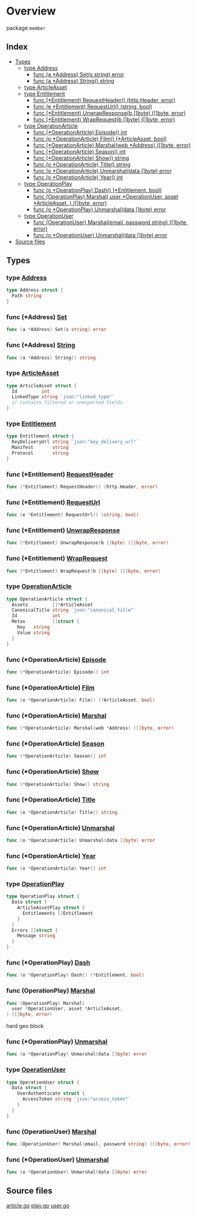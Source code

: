 # Overview

package `member`

## Index

- [Types](#types)
  - [type Address](#type-address)
    - [func (a \*Address) Set(s string) error](#func-address-set)
    - [func (a \*Address) String() string](#func-address-string)
  - [type ArticleAsset](#type-articleasset)
  - [type Entitlement](#type-entitlement)
    - [func (\*Entitlement) RequestHeader() (http.Header, error)](#func-entitlement-requestheader)
    - [func (e \*Entitlement) RequestUrl() (string, bool)](#func-entitlement-requesturl)
    - [func (\*Entitlement) UnwrapResponse(b []byte) ([]byte, error)](#func-entitlement-unwrapresponse)
    - [func (\*Entitlement) WrapRequest(b []byte) ([]byte, error)](#func-entitlement-wraprequest)
  - [type OperationArticle](#type-operationarticle)
    - [func (\*OperationArticle) Episode() int](#func-operationarticle-episode)
    - [func (o \*OperationArticle) Film() (\*ArticleAsset, bool)](#func-operationarticle-film)
    - [func (\*OperationArticle) Marshal(web \*Address) ([]byte, error)](#func-operationarticle-marshal)
    - [func (\*OperationArticle) Season() int](#func-operationarticle-season)
    - [func (\*OperationArticle) Show() string](#func-operationarticle-show)
    - [func (o \*OperationArticle) Title() string](#func-operationarticle-title)
    - [func (o \*OperationArticle) Unmarshal(data []byte) error](#func-operationarticle-unmarshal)
    - [func (o \*OperationArticle) Year() int](#func-operationarticle-year)
  - [type OperationPlay](#type-operationplay)
    - [func (o \*OperationPlay) Dash() (\*Entitlement, bool)](#func-operationplay-dash)
    - [func (OperationPlay) Marshal(
  user \*OperationUser, asset \*ArticleAsset,
) ([]byte, error)](#func-operationplay-marshal)
    - [func (o \*OperationPlay) Unmarshal(data []byte) error](#func-operationplay-unmarshal)
  - [type OperationUser](#type-operationuser)
    - [func (OperationUser) Marshal(email, password string) ([]byte, error)](#func-operationuser-marshal)
    - [func (o \*OperationUser) Unmarshal(data []byte) error](#func-operationuser-unmarshal)
- [Source files](#source-files)

## Types

### type [Address](./article.go#L45)

```go
type Address struct {
  Path string
}
```

### func (\*Address) [Set](./article.go#L36)

```go
func (a *Address) Set(s string) error
```

### func (\*Address) [String](./article.go#L49)

```go
func (a *Address) String() string
```

### type [ArticleAsset](./article.go#L53)

```go
type ArticleAsset struct {
  Id         int
  LinkedType string `json:"linked_type"`
  // contains filtered or unexported fields
}
```

### type [Entitlement](./play.go#L95)

```go
type Entitlement struct {
  KeyDeliveryUrl string `json:"key_delivery_url"`
  Manifest       string
  Protocol       string
}
```

### func (\*Entitlement) [RequestHeader](./play.go#L83)

```go
func (*Entitlement) RequestHeader() (http.Header, error)
```

### func (\*Entitlement) [RequestUrl](./play.go#L79)

```go
func (e *Entitlement) RequestUrl() (string, bool)
```

### func (\*Entitlement) [UnwrapResponse](./play.go#L91)

```go
func (*Entitlement) UnwrapResponse(b []byte) ([]byte, error)
```

### func (\*Entitlement) [WrapRequest](./play.go#L87)

```go
func (*Entitlement) WrapRequest(b []byte) ([]byte, error)
```

### type [OperationArticle](./article.go#L119)

```go
type OperationArticle struct {
  Assets         []*ArticleAsset
  CanonicalTitle string `json:"canonical_title"`
  Id             int
  Metas          []struct {
    Key   string
    Value string
  }
}
```

### func (\*OperationArticle) [Episode](./article.go#L107)

```go
func (*OperationArticle) Episode() int
```

### func (\*OperationArticle) [Film](./article.go#L83)

```go
func (o *OperationArticle) Film() (*ArticleAsset, bool)
```

### func (\*OperationArticle) [Marshal](./article.go#L59)

```go
func (*OperationArticle) Marshal(web *Address) ([]byte, error)
```

### func (\*OperationArticle) [Season](./article.go#L111)

```go
func (*OperationArticle) Season() int
```

### func (\*OperationArticle) [Show](./article.go#L115)

```go
func (*OperationArticle) Show() string
```

### func (\*OperationArticle) [Title](./article.go#L92)

```go
func (o *OperationArticle) Title() string
```

### func (\*OperationArticle) [Unmarshal](./article.go#L129)

```go
func (o *OperationArticle) Unmarshal(data []byte) error
```

### func (\*OperationArticle) [Year](./article.go#L96)

```go
func (o *OperationArticle) Year() int
```

### type [OperationPlay](./play.go#L11)

```go
type OperationPlay struct {
  Data struct {
    ArticleAssetPlay struct {
      Entitlements []Entitlement
    }
  }
  Errors []struct {
    Message string
  }
}
```

### func (\*OperationPlay) [Dash](./play.go#L70)

```go
func (o *OperationPlay) Dash() (*Entitlement, bool)
```

### func (OperationPlay) [Marshal](./play.go#L23)

```go
func (OperationPlay) Marshal(
  user *OperationUser, asset *ArticleAsset,
) ([]byte, error)
```

hard geo block

### func (\*OperationPlay) [Unmarshal](./play.go#L59)

```go
func (o *OperationPlay) Unmarshal(data []byte) error
```

### type [OperationUser](./user.go#L44)

```go
type OperationUser struct {
  Data struct {
    UserAuthenticate struct {
      AccessToken string `json:"access_token"`
    }
  }
}
```

### func (OperationUser) [Marshal](./user.go#L18)

```go
func (OperationUser) Marshal(email, password string) ([]byte, error)
```

### func (\*OperationUser) [Unmarshal](./user.go#L52)

```go
func (o *OperationUser) Unmarshal(data []byte) error
```

## Source files

[article.go](./article.go)
[play.go](./play.go)
[user.go](./user.go)
